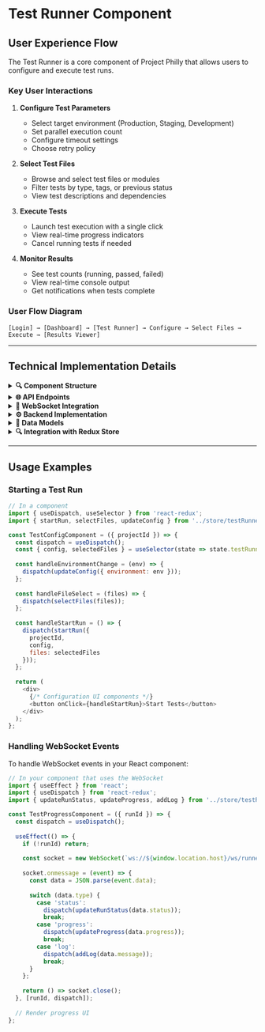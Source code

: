 # Test Runner Component

## User Experience Flow

The Test Runner is a core component of Project Philly that allows users to configure and execute test runs.

### Key User Interactions

1. **Configure Test Parameters**
   - Select target environment (Production, Staging, Development)
   - Set parallel execution count
   - Configure timeout settings
   - Choose retry policy

2. **Select Test Files**
   - Browse and select test files or modules
   - Filter tests by type, tags, or previous status
   - View test descriptions and dependencies

3. **Execute Tests**
   - Launch test execution with a single click
   - View real-time progress indicators
   - Cancel running tests if needed

4. **Monitor Results**
   - See test counts (running, passed, failed)
   - View real-time console output
   - Get notifications when tests complete

### User Flow Diagram

```
[Login] → [Dashboard] → [Test Runner] → Configure → Select Files → Execute → [Results Viewer]
```

---

## Technical Implementation Details

<details>
<summary><strong>🔍 Component Structure</strong></summary>

```
/src/components/TestRunner/
  ├── TestRunnerContainer.jsx    # Main container component
  ├── TestConfigForm.jsx         # Test configuration form
  ├── TestFileSelector.jsx       # File selection component
  ├── RunnerControls.jsx         # Start/stop buttons
  ├── TestProgress.jsx           # Progress indicators
  └── LiveConsole.jsx            # Real-time test output
```

**Key Component: TestRunnerContainer.jsx**

```jsx
import React, { useState } from 'react';
import TestConfigForm from './TestConfigForm';
import TestFileSelector from './TestFileSelector';
import RunnerControls from './RunnerControls';
import TestProgress from './TestProgress';
import LiveConsole from './LiveConsole';
import { startTestRun } from '../../api/runnerApi';
import { useTestSocket } from '../../hooks/useTestSocket';

const TestRunnerContainer = ({ projectId }) => {
  const [config, setConfig] = useState({
    environment: 'staging',
    parallelExecutions: 2,
    timeout: 30,
    retryPolicy: 'once'
  });
  const [selectedFiles, setSelectedFiles] = useState([]);
  const [runId, setRunId] = useState(null);
  
  // Connect to WebSocket for real-time updates when runId changes
  const { status, progress, logs } = useTestSocket(runId);
  
  const handleStartRun = async () => {
    try {
      const newRunId = await startTestRun(projectId, config, selectedFiles);
      setRunId(newRunId);
    } catch (err) {
      console.error("Failed to start test run:", err);
    }
  };
  
  const handleStopRun = async () => {
    if (runId) {
      await stopTestRun(runId);
    }
  };
  
  return (
    <div className="test-runner-container">
      <h1>Test Runner</h1>
      <TestConfigForm config={config} onChange={setConfig} />
      <TestFileSelector 
        projectId={projectId} 
        selectedFiles={selectedFiles}
        onSelectionChange={setSelectedFiles} 
      />
      <RunnerControls 
        onStart={handleStartRun} 
        onStop={handleStopRun}
        isRunning={status === 'running'} 
        disabled={selectedFiles.length === 0} 
      />
      {runId && (
        <>
          <TestProgress status={status} progress={progress} />
          <LiveConsole logs={logs} />
        </>
      )}
    </div>
  );
};

export default TestRunnerContainer;
```
</details>

<details>
<summary><strong>🌐 API Endpoints</strong></summary>

| Endpoint | Method | Description | Request | Response |
|----------|--------|-------------|---------|----------|
| `/api/projects/{id}/files` | GET | List available test files | `{ projectId }` | `{ files: [{ id, name, path, type }] }` |
| `/api/runner/start` | POST | Start a test run | `{ projectId, config, files }` | `{ runId, status }` |
| `/api/runner/{id}/stop` | POST | Stop a test run | `{ runId }` | `{ success, message }` |
| `/ws/runner/{id}` | WebSocket | Real-time test updates | Connection with runId | Stream of status events |

**Example API Call**

```javascript
// src/api/runnerApi.js
export const startTestRun = async (projectId, config, files) => {
  const response = await fetch('/api/runner/start', {
    method: 'POST',
    headers: {
      'Content-Type': 'application/json',
      'Authorization': `Bearer ${getAuthToken()}`
    },
    body: JSON.stringify({
      projectId,
      config,
      files: files.map(f => f.id)
    })
  });
  
  if (!response.ok) {
    throw new Error(`Failed to start test run: ${response.statusText}`);
  }
  
  const data = await response.json();
  return data.runId;
};
```
</details>

<details>
<summary><strong>🔄 WebSocket Integration</strong></summary>

```javascript
// src/hooks/useTestSocket.js
import { useState, useEffect } from 'react';

export const useTestSocket = (runId) => {
  const [status, setStatus] = useState(null);
  const [progress, setProgress] = useState({ completed: 0, total: 0 });
  const [logs, setLogs] = useState([]);
  
  useEffect(() => {
    if (!runId) return;
    
    const socket = new WebSocket(`ws://${window.location.host}/ws/runner/${runId}`);
    
    socket.onopen = () => {
      console.log(`WebSocket connected for run ${runId}`);
    };
    
    socket.onmessage = (event) => {
      const data = JSON.parse(event.data);
      
      switch (data.type) {
        case 'status':
          setStatus(data.status);
          break;
        case 'progress':
          setProgress(data.progress);
          break;
        case 'log':
          setLogs(logs => [...logs, data.message]);
          break;
        default:
          console.log('Unknown message type:', data);
      }
    };
    
    socket.onclose = () => {
      console.log(`WebSocket closed for run ${runId}`);
    };
    
    return () => {
      socket.close();
    };
  }, [runId]);
  
  return { status, progress, logs };
};
```
</details>

<details>
<summary><strong>⚙️ Backend Implementation</strong></summary>

The test runner backend handles the actual test execution:

```javascript
// server/services/testRunner.js
const { spawn } = require('child_process');
const WebSocket = require('ws');
const db = require('../db');

class TestRunner {
  constructor() {
    this.activeRuns = new Map();
    this.subscribers = new Map();
  }
  
  async startRun(projectId, config, files) {
    // Create record in database
    const runId = await db.testRuns.create({
      projectId,
      config,
      files,
      status: 'queued',
      startTime: new Date()
    });
    
    // Start test process
    const process = spawn('node', [
      './test-executor.js',
      '--runId', runId,
      '--projectId', projectId,
      '--env', config.environment,
      '--parallel', config.parallelExecutions,
      '--timeout', config.timeout,
      '--retry', config.retryPolicy
    ]);
    
    // Store process reference
    this.activeRuns.set(runId, {
      process,
      status: 'running',
      startTime: new Date(),
      results: {
        completed: 0,
        total: files.length,
        passing: 0,
        failing: 0
      }
    });
    
    // Set up process handlers
    this._setupProcessHandlers(runId, process);
    
    return runId;
  }
  
  _setupProcessHandlers(runId, process) {
    process.stdout.on('data', (data) => {
      try {
        const message = data.toString().trim();
        const parsedData = JSON.parse(message);
        this._updateRunState(runId, parsedData);
        this._notifySubscribers(runId, {
          type: parsedData.type,
          ...parsedData
        });
      } catch (err) {
        // Handle non-JSON output
        this._notifySubscribers(runId, {
          type: 'log',
          message: data.toString()
        });
      }
    });
    
    process.on('exit', async (code) => {
      const status = code === 0 ? 'completed' : 'failed';
      await db.testRuns.update(runId, { 
        status,
        endTime: new Date()
      });
      
      this._notifySubscribers(runId, {
        type: 'status',
        status
      });
      
      this.activeRuns.delete(runId);
    });
  }
  
  stopRun(runId) {
    const run = this.activeRuns.get(runId);
    if (run && run.process) {
      run.process.kill();
      return true;
    }
    return false;
  }
  
  subscribeToRun(runId, client) {
    if (!this.subscribers.has(runId)) {
      this.subscribers.set(runId, new Set());
    }
    this.subscribers.get(runId).add(client);
    
    // Send initial state
    const run = this.activeRuns.get(runId);
    if (run) {
      client.send(JSON.stringify({
        type: 'status',
        status: run.status
      }));
      
      client.send(JSON.stringify({
        type: 'progress',
        progress: run.results
      }));
    }
  }
  
  unsubscribeFromRun(runId, client) {
    if (this.subscribers.has(runId)) {
      this.subscribers.get(runId).delete(client);
    }
  }
  
  _notifySubscribers(runId, data) {
    const subscribers = this.subscribers.get(runId);
    if (subscribers) {
      const message = JSON.stringify(data);
      subscribers.forEach(client => {
        if (client.readyState === WebSocket.OPEN) {
          client.send(message);
        }
      });
    }
  }
  
  _updateRunState(runId, data) {
    const run = this.activeRuns.get(runId);
    if (!run) return;
    
    if (data.type === 'status') {
      run.status = data.status;
    } else if (data.type === 'progress') {
      run.results = data.progress;
    }
  }
}

module.exports = new TestRunner();
```
</details>

<details>
<summary><strong>💾 Data Models</strong></summary>

```typescript
// Types for test runner

interface TestConfig {
  environment: 'development' | 'staging' | 'production';
  parallelExecutions: number;
  timeout: number;  // in seconds
  retryPolicy: 'none' | 'once' | 'twice' | 'custom';
  customRetryCount?: number;
}

interface TestFile {
  id: string;
  name: string;
  path: string;
  type: 'unit' | 'integration' | 'e2e';
  tags?: string[];
  lastRun?: {
    status: TestStatus;
    timestamp: Date;
  };
}

interface TestRun {
  id: string;
  projectId: string;
  config: TestConfig;
  files: string[];  // File IDs
  status: TestStatus;
  startTime: Date;
  endTime?: Date;
  results?: TestResults;
}

type TestStatus = 'queued' | 'running' | 'completed' | 'failed' | 'canceled';

interface TestResults {
  completed: number;
  total: number;
  passing: number;
  failing: number;
  skipped?: number;
  duration?: number;  // in milliseconds
}

interface TestEvent {
  type: 'status' | 'progress' | 'log';
  runId: string;
  timestamp: Date;
  // Additional properties based on type
}
```
</details>

<details>
<summary><strong>🔍 Integration with Redux Store</strong></summary>

```javascript
// src/store/testRunnerSlice.js
import { createSlice, createAsyncThunk } from '@reduxjs/toolkit';
import { startTestRun, stopTestRun, fetchTestFiles } from '../api/runnerApi';

export const getTestFiles = createAsyncThunk(
  'testRunner/getTestFiles',
  async (projectId) => {
    return await fetchTestFiles(projectId);
  }
);

export const startRun = createAsyncThunk(
  'testRunner/startRun',
  async ({ projectId, config, files }) => {
    return await startTestRun(projectId, config, files);
  }
);

export const stopRun = createAsyncThunk(
  'testRunner/stopRun',
  async (runId) => {
    return await stopTestRun(runId);
  }
);

const testRunnerSlice = createSlice({
  name: 'testRunner',
  initialState: {
    availableFiles: [],
    selectedFiles: [],
    config: {
      environment: 'staging',
      parallelExecutions: 2,
      timeout: 30,
      retryPolicy: 'once'
    },
    currentRun: null,
    status: 'idle',
    progress: {
      completed: 0,
      total: 0,
      passing: 0,
      failing: 0
    },
    logs: [],
    loadingFiles: false,
    error: null
  },
  reducers: {
    selectFiles: (state, action) => {
      state.selectedFiles = action.payload;
    },
    updateConfig: (state, action) => {
      state.config = { ...state.config, ...action.payload };
    },
    updateRunStatus: (state, action) => {
      state.status = action.payload;
    },
    updateProgress: (state, action) => {
      state.progress = action.payload;
    },
    addLog: (state, action) => {
      state.logs.push(action.payload);
    },
    clearLogs: (state) => {
      state.logs = [];
    }
  },
  extraReducers: (builder) => {
    builder
      // Handle getTestFiles
      .addCase(getTestFiles.pending, (state) => {
        state.loadingFiles = true;
      })
      .addCase(getTestFiles.fulfilled, (state, action) => {
        state.availableFiles = action.payload;
        state.loadingFiles = false;
      })
      .addCase(getTestFiles.rejected, (state, action) => {
        state.error = action.error.message;
        state.loadingFiles = false;
      })
      // Handle startRun
      .addCase(startRun.pending, (state) => {
        state.status = 'starting';
        state.logs = [];
      })
      .addCase(startRun.fulfilled, (state, action) => {
        state.currentRun = action.payload;
        state.status = 'running';
      })
      .addCase(startRun.rejected, (state, action) => {
        state.error = action.error.message;
        state.status = 'idle';
      })
      // Handle stopRun
      .addCase(stopRun.fulfilled, (state) => {
        state.status = 'canceled';
      });
  }
});

export const { 
  selectFiles, 
  updateConfig, 
  updateRunStatus, 
  updateProgress, 
  addLog, 
  clearLogs 
} = testRunnerSlice.actions;

export default testRunnerSlice.reducer;
```
</details>

---

## Usage Examples

### Starting a Test Run

```javascript
// In a component
import { useDispatch, useSelector } from 'react-redux';
import { startRun, selectFiles, updateConfig } from '../store/testRunnerSlice';

const TestConfigComponent = ({ projectId }) => {
  const dispatch = useDispatch();
  const { config, selectedFiles } = useSelector(state => state.testRunner);
  
  const handleEnvironmentChange = (env) => {
    dispatch(updateConfig({ environment: env }));
  };
  
  const handleFileSelect = (files) => {
    dispatch(selectFiles(files));
  };
  
  const handleStartRun = () => {
    dispatch(startRun({
      projectId,
      config,
      files: selectedFiles
    }));
  };
  
  return (
    <div>
      {/* Configuration UI components */}
      <button onClick={handleStartRun}>Start Tests</button>
    </div>
  );
};
```

### Handling WebSocket Events

To handle WebSocket events in your React component:

```javascript
// In your component that uses the WebSocket
import { useEffect } from 'react';
import { useDispatch } from 'react-redux';
import { updateRunStatus, updateProgress, addLog } from '../store/testRunnerSlice';

const TestProgressComponent = ({ runId }) => {
  const dispatch = useDispatch();
  
  useEffect(() => {
    if (!runId) return;
    
    const socket = new WebSocket(`ws://${window.location.host}/ws/runner/${runId}`);
    
    socket.onmessage = (event) => {
      const data = JSON.parse(event.data);
      
      switch (data.type) {
        case 'status':
          dispatch(updateRunStatus(data.status));
          break;
        case 'progress':
          dispatch(updateProgress(data.progress));
          break;
        case 'log':
          dispatch(addLog(data.message));
          break;
      }
    };
    
    return () => socket.close();
  }, [runId, dispatch]);
  
  // Render progress UI
};
```